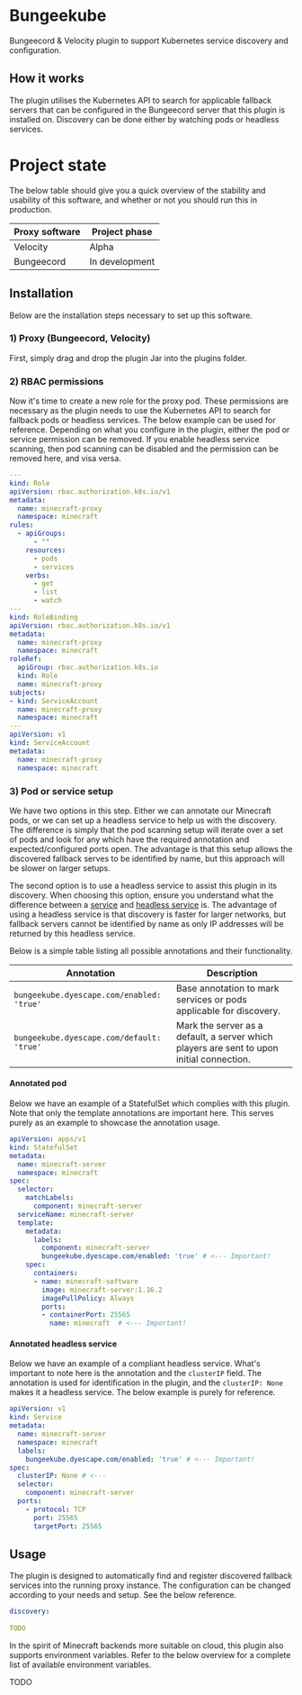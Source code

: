 # Bungeekube
Bungeecord & Velocity plugin to support Kubernetes service discovery and configuration.

## How it works
The plugin utilises the Kubernetes API to search for applicable fallback servers that can be configured in the
Bungeecord server that this plugin is installed on. Discovery can be done either by watching pods or headless
services.

# Project state
The below  table should give you a quick overview of the stability and usability of this software, and whether or
not you should run this in production.

| Proxy software | Project phase  |
|----------------|----------------|
| Velocity       | Alpha          |
| Bungeecord     | In development |

## Installation
Below are the installation steps necessary to set up this software.

### 1) Proxy (Bungeecord, Velocity)
First, simply drag and drop the plugin Jar into the plugins folder.

### 2) RBAC permissions
Now it's time to create a new role for the proxy pod. These permissions are necessary as the plugin needs to use
the Kubernetes API to search for fallback pods or headless services. The below example can be used for reference.
Depending on what you configure in the plugin, either the pod or service permission can be removed. If you enable
headless service scanning, then pod scanning can be disabled and the permission can be removed here, and visa versa.
```yaml
---
kind: Role
apiVersion: rbac.authorization.k8s.io/v1
metadata:
  name: minecraft-proxy
  namespace: minecraft
rules:
  - apiGroups:
      - ""
    resources:
      - pods
      - services
    verbs:
      - get
      - list
      - watch
---
kind: RoleBinding
apiVersion: rbac.authorization.k8s.io/v1
metadata:
  name: minecraft-proxy
  namespace: minecraft
roleRef:
  apiGroup: rbac.authorization.k8s.io
  kind: Role
  name: minecraft-proxy
subjects:
- kind: ServiceAccount
  name: minecraft-proxy
  namespace: minecraft
---
apiVersion: v1
kind: ServiceAccount
metadata:
  name: minecraft-proxy
  namespace: minecraft
```

### 3) Pod or service setup
We have two options in this step. Either we can annotate our Minecraft pods, or we can set up a headless service to help
us with the discovery. The difference is simply that the pod scanning setup will iterate over a set of pods and look for
any which have the required annotation and expected/configured ports open. The advantage is that this setup allows the
discovered fallback serves to be identified by name, but this approach will be slower on larger setups.

The second option is to use a headless service to assist this plugin in its discovery. When choosing this option, ensure
you understand what the difference between a [service](https://kubernetes.io/docs/concepts/services-networking/service/) 
and [headless service](https://kubernetes.io/docs/concepts/services-networking/service/#headless-services) is. The
advantage of using a headless service is that discovery is faster for larger networks, but fallback servers cannot be
identified by name as only IP addresses will be returned by this headless service.

Below is a simple table listing all possible annotations and their functionality.

| Annotation                                   | Description                                                                               |
| ---------------------------------------------| ----------------------------------------------------------------------------------------- |
| `bungeekube.dyescape.com/enabled: 'true'`    | Base annotation to mark services or pods applicable for discovery.                        |
| `bungeekube.dyescape.com/default: 'true'`    | Mark the server as a default, a server which players are sent to upon initial connection. |

#### Annotated pod
Below we have an example of a StatefulSet which complies with this plugin. Note that only the template annotations are
important here. This serves purely as an example to showcase the annotation usage.
```yaml
apiVersion: apps/v1
kind: StatefulSet
metadata:
  name: minecraft-server
  namespace: minecraft
spec:
  selector:
    matchLabels:
      component: minecraft-server
  serviceName: minecraft-server
  template:
    metadata:
      labels:
        component: minecraft-server
        bungeekube.dyescape.com/enabled: 'true' # <--- Important!
    spec:
      containers:
      - name: minecraft-software
        image: minecraft-server:1.16.2
        imagePullPolicy: Always
        ports:
        - containerPort: 25565
          name: minecraft  # <--- Important!
```

#### Annotated headless service
Below we have an example of a compliant headless service. What's important to note here is the annotation and the
`clusterIP` field. The annotation is used for identification in the plugin, and the `clusterIP: None` makes it a
headless service. The below example is purely for reference.
```yaml
apiVersion: v1
kind: Service
metadata:
  name: minecraft-server
  namespace: minecraft
  labels:
    bungeekube.dyescape.com/enabled: 'true' # <--- Important!
spec:
  clusterIP: None # <---
  selector:
    component: minecraft-server
  ports:
    - protocol: TCP
      port: 25565
      targetPort: 25565 
```

## Usage
The plugin is designed to automatically find and register discovered fallback services into the running proxy
instance. The configuration can be changed according to your needs and setup. See the below reference.
```yaml
discovery:
  
TODO
```

In the spirit of Minecraft backends more suitable on cloud, this plugin also supports environment variables. Refer to
the below overview for a complete list of available environment variables.

TODO
